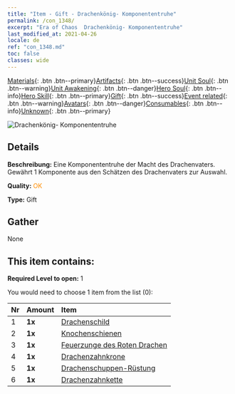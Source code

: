 ```yaml
---
title: "Item - Gift - Drachenkönig- Komponententruhe"
permalink: /con_1348/
excerpt: "Era of Chaos  Drachenkönig- Komponententruhe"
last_modified_at: 2021-04-26
locale: de
ref: "con_1348.md"
toc: false
classes: wide
---
```

 [Materials](/ItemsDE/){: .btn .btn--primary}[Artifacts](/ItemsDE/Artifacts/){: .btn .btn--success}[Unit Soul](/ItemsDE/UnitSoul/){: .btn .btn--warning}[Unit Awakening](/ItemsDE/UnitAwakening/){: .btn .btn--danger}[Hero Soul](/ItemsDE/HeroSoul/){: .btn .btn--info}[Hero Skill](/ItemsDE/HeroSkill/){: .btn .btn--primary}[Gift](/ItemsDE/Gift/){: .btn .btn--success}[Event related](/ItemsDE/Events/){: .btn .btn--warning}[Avatars](/ItemsDE/Avatars/){: .btn .btn--danger}[Consumables](/ItemsDE/Consumables/){: .btn .btn--info}[Unknown](/ItemsDE/Unknown/){: .btn .btn--primary}

 ![Drachenkönig- Komponententruhe](/images/t/i_906025.png)

## Details
 **Beschreibung:** Eine Komponententruhe der Macht des Drachenvaters. Gewährt 1 Komponente aus den Schätzen des Drachenvaters zur Auswahl.

 **Quality:** <span style="color: #FF8C00">OK</span>

 **Type:** Gift

## Gather

  None

## This item contains:

 **Required Level to open:** 1

 You would need to choose 1 item from the list (0):

  | Nr | Amount |     Item    |
  |:---|:-------|:------------|
  | 1 |  **1x** | [Drachenschild](/ItemsDE/art_144/) |  | 
  | 2 |  **1x** | [Knochenschienen](/ItemsDE/art_145/) |  | 
  | 3 |  **1x** | [Feuerzunge des Roten Drachen](/ItemsDE/art_146/) |  | 
  | 4 |  **1x** | [Drachenzahnkrone](/ItemsDE/art_147/) |  | 
  | 5 |  **1x** | [Drachenschuppen-Rüstung](/ItemsDE/art_148/) |  | 
  | 6 |  **1x** | [Drachenzahnkette](/ItemsDE/art_149/) |  | 
